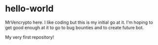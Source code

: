# hello-world

MrVencrypto here. I like coding but this is my initial go at it.
I'm hoping to get good enough at it to go to bug bounties and to create
future bot. 

My very first repository!
